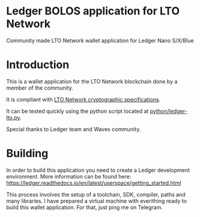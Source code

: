 # Ledger BOLOS application for LTO Network
Community made LTO Network wallet application for Ledger Nano S/X/Blue

# Introduction
This is a wallet application for the LTO Network blockchain done by a member of the community.

It is compliant with [LTO Network cryptographic specifications](https://docs.lto.network/project/developer-area/lto_protocol/cryptographic_details). 

It can be tested quickly using the python script located at [python/ledger-lto.py](https://github.com/iicc1/ledger-app-lto-network-unofficial/tree/master/python).

Special thanks to Ledger team and Waves community.

# Building

In order to build this application you need to create a Ledger development environment.  More information can be 
found here: https://ledger.readthedocs.io/en/latest/userspace/getting_started.html

This process involves the setup of a toolchain, SDK, compiler, paths and many libraries. I have prepared a virtual machine with everithing ready to build this wallet application.
For that, just ping me on Telegram.
